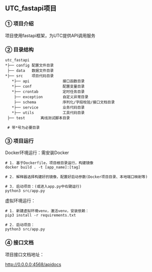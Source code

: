 ## UTC_fastapi项目

### ① 项目介绍

项目使用fastapi框架，为UTC提供API调用服务




### ② 目录结构

```
utc_fastapi
*├── config 配置文件目录
 ├── data   数据文件目录  
*├── src    项目代码目录
   *├── api               接口函数目录
   *├── conf              配置变量目录
   *├── crontab           定时任务目录
    ├── exception         自定义异常目录
    ├── schema            序列化/字段校验/接口文档目录
   *├── service           业务代码目录
   *├── utils             工具代码目录
 ├── test       离线测试脚本目录
 
 # 带*号为必要目录
```



### ③ 项目运行

Docker环境运行：需安装Docker

```shell
# 1. 基于Dockerfile，项目根目录运行，构建镜像
docker build . -t [app_name]:[tag]

# 2. 解释器选择构建好的镜像，配置好启动参数(Docker项目目录、本地端口映射等)

# 3. 启动项目：(或进入app.py中右键运行)
python3 src/app.py
```



虚拟环境运行：

```shell
# 1. 新建虚拟环境venv，激活venv，安装依赖：
pip3 install -r requirements.txt

# 2. 启动项目：
python3 src/app.py
```



### ④ 接口文档

项目接口文档地址：

http://0.0.0.0:4568/apidocs
